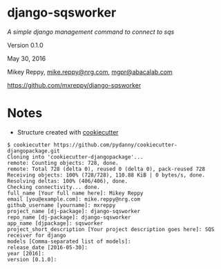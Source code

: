 # django-sqsworker

_A simple django management command to connect to sqs_

Version 0.1.0

May 30, 2016

Mikey Reppy, mike.reppy@nrg.com, mgpr@abacalab.com

https://github.com/mxreppy/django-sqsworker

# Notes

* Structure created with [cookiecutter](http://www.pydanny.com/how-to-create-installable-django-packages.html)

```
$ cookiecutter https://github.com/pydanny/cookiecutter-djangopackage.git
Cloning into 'cookiecutter-djangopackage'...
remote: Counting objects: 728, done.
remote: Total 728 (delta 0), reused 0 (delta 0), pack-reused 728
Receiving objects: 100% (728/728), 110.88 KiB | 0 bytes/s, done.
Resolving deltas: 100% (406/406), done.
Checking connectivity... done.
full_name [Your full name here]: Mikey Reppy
email [you@example.com]: mike.reppy@nrg.com
github_username [yourname]: mxreppy
project_name [dj-package]: django-sqsworker
repo_name [dj-package]: django-sqsworker
app_name [djpackage]: sqsworker
project_short_description [Your project description goes here]: SQS receiver for django
models [Comma-separated list of models]: 
release_date [2016-05-30]: 
year [2016]: 
version [0.1.0]:
```